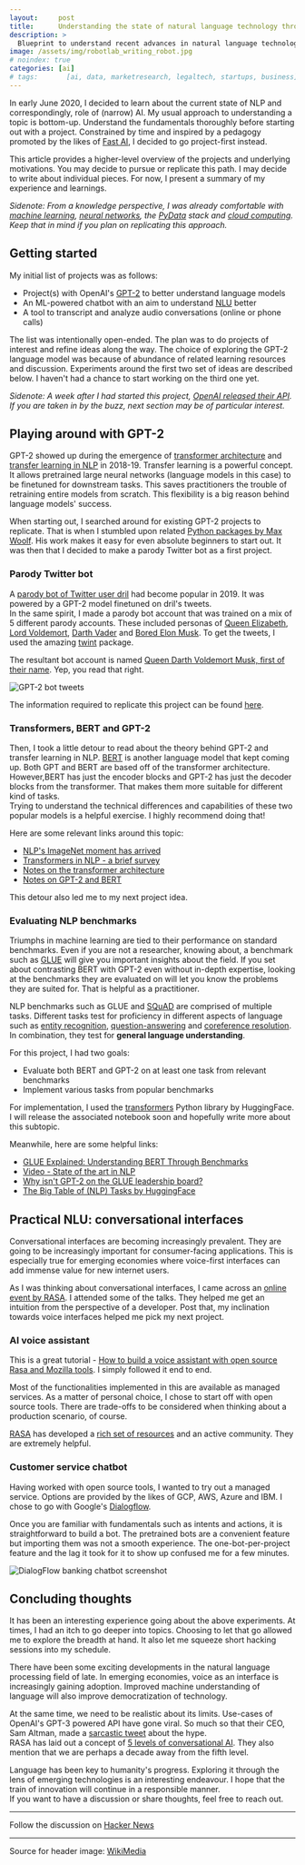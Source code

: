 ```yaml
---
layout:     post
title:      Understanding the state of natural language technology through a project-first approach
description: >
  Blueprint to understand recent advances in natural language technology in a hands-on manner. Topics covered include transformers, language models (BERT, GPT-2), evaluation benchmarks, and conversational interfaces/chatbots.
image: /assets/img/robotlab_writing_robot.jpg
# noindex: true
categories: [ai]
# tags:       [ai, data, marketresearch, legaltech, startups, business]
---
```


In early June 2020, I decided to learn about the current state of NLP and correspondingly, role of (narrow) AI. My usual approach to understanding a topic is bottom-up. Understand the fundamentals thoroughly before starting out with a project. Constrained by time and inspired by a pedagogy promoted by the likes of [Fast AI](https://www.fast.ai/), I decided to go project-first instead.

This article provides a higher-level overview of the projects and underlying motivations. You may decide to pursue or replicate this path. I may decide to write about individual pieces. For now, I present a summary of my experience and learnings.

*Sidenote: From a knowledge perspective, I was already comfortable with [machine learning](https://en.wikipedia.org/wiki/Machine_learning), [neural networks](neuralnetworksanddeeplearning.com/), the [PyData](https://pydata.org/) stack and [cloud computing](https://medium.com/hackernoon/a-tale-of-cloud-containers-and-kubernetes-b6fb18edcfcd). Keep that in mind if you plan on replicating this approach.*

## Getting started

My initial list of projects was as follows:

- Project(s) with OpenAI's [GPT-2](https://openai.com/blog/better-language-models/) to better understand language models
- An ML-powered chatbot with an aim to understand [NLU](https://en.wikipedia.org/wiki/Natural-language_understanding) better
- A tool to transcript and analyze audio conversations (online or phone calls)

The list was intentionally open-ended. The plan was to do projects of interest and refine ideas along the way. The choice of exploring the GPT-2 language model was because of abundance of related learning resources and discussion.
Experiments around the first two set of ideas are described below. I haven't had a chance to start working on the third one yet.

*Sidenote: A week after I had started this project, [OpenAI released their API](https://openai.com/blog/openai-api/). If you are taken in by the buzz, next section may be of particular interest.*

## Playing around with GPT-2

GPT-2 showed up during the emergence of [transformer architecture](https://medium.com/inside-machine-learning/what-is-a-transformer-d07dd1fbec04) and [transfer learning in NLP](https://ruder.io/nlp-imagenet/) in 2018-19. Transfer learning is a powerful concept. It allows pretrained large neural networks (language models in this case) to be finetuned for downstream tasks. This saves practitioners the trouble of retraining entire models from scratch. This flexibility is a big reason behind language models' success.

When starting out, I searched around for existing GPT-2 projects to replicate. That is when I stumbled upon related [Python packages by Max Woolf](https://github.com/minimaxir/gpt-2-simple). His work makes it easy for even absolute beginners to start out. It was then that I decided to make a parody Twitter bot as a first project.

### Parody Twitter bot

A [parody bot of Twitter user dril](https://twitter.com/drilgpt2archive) had become popular in 2019. It was powered by a GPT-2 model finetuned on dril's tweets.  
In the same spirit, I made a parody bot account that was trained on a mix of 5 different parody accounts. These included personas of [Queen Elizabeth](https://twitter.com/queen_uk?lang=en), [Lord Voldemort](https://twitter.com/lord_voldemort7?lang=en), [Darth Vader](https://twitter.com/DarthVader) and [Bored Elon Musk](https://twitter.com/boredelonmusk?lang=en). To get the tweets, I used the amazing [twint](https://github.com/twintproject/twint) package. 

The resultant bot account is named [Queen Darth Voldemort Musk, first of their name](https://twitter.com/ai_gpt2). Yep, you read that right.

![GPT-2 bot tweets](/assets/img/gpt_twitter_1.png)

The information required to replicate this project can be found [here](https://minimaxir.com/2020/01/twitter-gpt2-bot/).

### Transformers, BERT and GPT-2

Then, I took a little detour to read about the theory behind GPT-2 and transfer learning in NLP. [BERT](https://en.wikipedia.org/wiki/BERT_(language_model)) is another language model that kept coming up. Both GPT and BERT are based off of the transformer architecture. However,BERT has just the encoder blocks and GPT-2 has just the decoder blocks from the transformer. That makes them more suitable for different kind of tasks.  
Trying to understand the technical differences and capabilities of these two popular models is a helpful exercise. I highly recommend doing that!

Here are some relevant links around this topic:

- [NLP's ImageNet moment has arrived](https://ruder.io/nlp-imagenet/)
- [Transformers in NLP - a brief survey](https://eigenfoo.xyz/transformers-in-nlp/)
- [Notes on the transformer architecture](https://www.kaggle.com/residentmario/transformer-architecture-self-attention)
- [Notes on GPT-2 and BERT](https://www.kaggle.com/residentmario/notes-on-gpt-2-and-bert-models)

This detour also led me to my next project idea.

### Evaluating NLP benchmarks

Triumphs in machine learning are tied to their performance on standard benchmarks. Even if you are not a researcher, knowing about, a benchmark such as [GLUE](https://gluebenchmark.com/) will give you important insights about the field.
If you set about contrasting BERT with GPT-2 even without in-depth expertise, looking at the benchmarks they are evaluated on will let you know the problems they are suited for. That is helpful as a practitioner.

NLP benchmarks such as GLUE and [SQuAD](https://rajpurkar.github.io/SQuAD-explorer/) are comprised of multiple tasks. Different tasks test for proficiency in different aspects of language such as [entity recognition](https://en.wikipedia.org/wiki/Named-entity_recognition), [question-answering](https://en.wikipedia.org/wiki/Question_answering) and [coreference resolution](https://nlp.stanford.edu/projects/coref.shtml). In combination, they test for **general language understanding**.

For this project, I had two goals:

- Evaluate both BERT and GPT-2 on at least one task from relevant benchmarks
- Implement various tasks from popular benchmarks

For implementation, I used the [transformers](https://github.com/huggingface/transformers) Python library by HuggingFace. I will release the associated notebook soon and hopefully write more about this subtopic.

Meanwhile, here are some helpful links:

- [GLUE Explained: Understanding BERT Through Benchmarks](https://mccormickml.com/2019/11/05/GLUE/)
- [Video - State of the art in NLP](https://www.youtube.com/watch?v=uz_eYqutEG4)
- [Why isn't GPT-2 on the GLUE leadership board?](https://www.reddit.com/r/LanguageTechnology/comments/dz7xae/why_isnt_gpt2_on_the_glue_leadership_board/)
- [The Big Table of (NLP) Tasks by HuggingFace](https://huggingface.co/transformers/examples.html#the-big-table-of-tasks)

## Practical NLU: conversational interfaces

Conversational interfaces are becoming increasingly prevalent. They are going to be increasingly important for consumer-facing applications. This is especially true for emerging economies where voice-first interfaces can add immense value for new internet users.

As I was thinking about conversational interfaces, I came across an [online event by RASA](https://www.l3-ai.dev/). I attended some of the talks. They helped me get an intuition from the perspective of a developer. Post that, my inclination towards voice interfaces helped me pick my next project.

### AI voice assistant

This is a great tutorial - [How to build a voice assistant with open source Rasa and Mozilla tools](https://blog.rasa.com/how-to-build-a-voice-assistant-with-open-source-rasa-and-mozilla-tools/). I simply followed it end to end.

Most of the functionalities implemented in this are available as managed services. As a matter of personal choice, I chose to start off with open source tools. There are trade-offs to be considered when thinking about a production scenario, of course.

[RASA](https://rasa.com/) has developed a [rich set of resources](https://rasa.com/) and an active community. They are extremely helpful.

### Customer service chatbot

Having worked with open source tools, I wanted to try out a managed service. Options are provided by the likes of GCP, AWS, Azure and IBM. I chose to go with Google's [Dialogflow](dialogflow.cloud.google.com/).

Once you are familiar with fundamentals such as intents and actions, it is straightforward to build a bot. The pretrained bots are a convenient feature but importing them was not a smooth experience. The one-bot-per-project feature and the lag it took for it to show up confused me for a few minutes.

![DialogFlow banking chatbot screenshot](/assets/img/dialogflow_bankbot_screenshot1.png)

## Concluding thoughts

It has been an interesting experience going about the above experiments. At times, I had an itch to go deeper into topics. Choosing to let that go allowed me to explore the breadth at hand. It also let me squeeze short hacking sessions into my schedule.

There have been some exciting developments in the natural language processing field of late. In emerging economies, voice as an interface is increasingly gaining adoption. Improved machine understanding of language will also improve democratization of technology.

At the same time, we need to be realistic about its limits. Use-cases of OpenAI's GPT-3 powered API have gone viral. So much so that their CEO, Sam Altman, made a [sarcastic tweet](https://twitter.com/sama/status/1284315896735883264) about the hype.  
RASA has laid out a concept of [5 levels of conversational AI](https://blog.rasa.com/5-levels-of-conversational-ai-2020-update/). They also mention that we are perhaps a decade away from the fifth level.

Language has been key to humanity's progress. Exploring it through the lens of emerging technologies is an interesting endeavour. I hope that the train of innovation will continue in a responsible manner.  
If you want to have a discussion or share thoughts, feel free to reach out.

----

Follow the discussion on [Hacker News](https://news.ycombinator.com/item?id=23997870)

----

Source for header image: [WikiMedia](https://commons.wikimedia.org/wiki/File:Bios_robotlab_writing_robot.jpg)